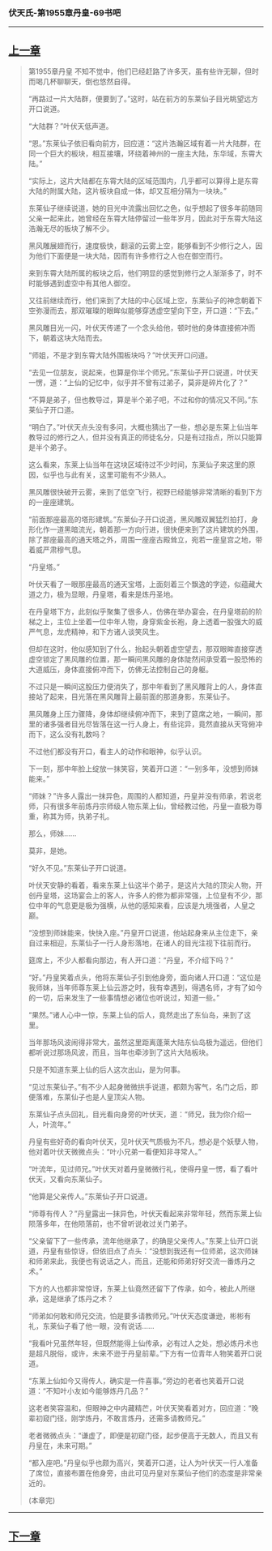 ### 伏天氏-第1955章丹皇-69书吧

--------
[上一章](./1df5fdfb8b892e416a35b70f8c27893b.md)
--------


>
>
>
>第1955章丹皇
>不知不觉中，他们已经赶路了许多天，虽有些许无聊，但时而喝几杯聊聊天，倒也悠然自得。
>
>“再路过一片大陆群，便要到了。”这时，站在前方的东莱仙子目光眺望远方开口说道。
>
>“大陆群？”叶伏天低声道。
>
>“恩。”东莱仙子依旧看向前方，回应道：“这片浩瀚区域有着一片大陆群，在同一个巨大的板块，相互接壤，环绕着神州的一座主大陆，东华域，东霄大陆。”
>
>“实际上，这片大陆都在东霄大陆的区域范围内，几乎都可以算得上是东霄大陆的附属大陆，这片板块自成一体，却又互相分隔为一块块。”
>
>东莱仙子继续说道，她的目光中流露出回忆之色，似乎想起了很多年前随同父亲一起来此，她曾经在东霄大陆停留过一些年岁月，因此对于东霄大陆这浩瀚无尽的板块了解不少。
>
>黑风雕展翅而行，速度极快，翻滚的云雾上空，能够看到不少修行之人，因为他们下面便是一块大陆，因而有许多修行之人也在御空而行。
>
>来到东霄大陆所属的板块之后，他们明显的感觉到修行之人渐渐多了，时不时能够遇到虚空中有其他人御空。
>
>又往前继续而行，他们来到了大陆的中心区域上空，东莱仙子的神念朝着下空弥漫而去，那双璀璨的眼眸似能够穿透虚空望向下空，开口道：“下去。”
>
>黑风雕目光一闪，叶伏天传递了一个念头给他，顿时他的身体直接俯冲而下，朝着这块大陆而去。
>
>“师姐，不是才到东霄大陆外围板块吗？”叶伏天开口问道。
>
>“去见一位朋友，说起来，也算是你半个师兄。”东莱仙子开口说道，叶伏天一愣，道：“上仙的记忆中，似乎并不曾有过弟子，莫非是碎片化了？”
>
>“不算是弟子，但也教导过，算是半个弟子吧，不过和你的情况又不同。”东莱仙子开口道。
>
>“明白了。”叶伏天点头没有多问，大概也猜出了一些，想必是东莱上仙当年教导过的修行之人，但并没有真正的师徒名分，只是有过指点，所以只能算是半个弟子。
>
>这么看来，东莱上仙当年在这块区域待过不少时间，东莱仙子来这里的原因，似乎也与此有关，这里可能有不少熟人。
>
>黑风雕很快破开云雾，来到了低空飞行，视野已经能够非常清晰的看到下方的一座座建筑。
>
>“前面那座最高的塔形建筑。”东莱仙子开口说道，黑风雕双翼猛烈拍打，身形化作一道黑暗流光，朝着那一方向行进，很快便来到了这片建筑的外围，除了那座最高的通天塔之外，周围一座座古殿耸立，宛若一座皇宫之地，带着威严肃穆气息。
>
>“丹皇塔。”
>
>叶伏天看了一眼那座最高的通天宝塔，上面刻着三个飘逸的字迹，似蕴藏大道之力，极为显眼，丹皇塔，看来是炼丹圣地。
>
>在丹皇塔下方，此刻似乎聚集了很多人，仿佛在举办宴会，在丹皇塔前的阶梯之上，主位上坐着一位中年人物，身穿紫金长袍，身上透着一股强大的威严气息，龙虎精神，和下方诸人谈笑风生。
>
>但却在这时，他似感知到了什么，抬起头朝着虚空望去，那双眼眸直接穿透虚空锁定了黑风雕的位置，那一瞬间黑风雕的身体陡然间承受着一股恐怖的大道威压，身体直接俯冲而下，仿佛无法控制自己的身躯。
>
>不过只是一瞬间这股压力便消失了，那中年看到了黑风雕背上的人，身体直接站了起来，目光落在黑风雕背上最前面的那道身影，东莱仙子。
>
>黑风雕身上压力骤降，身体却继续俯冲而下，来到了筵席之地，一瞬间，那里的诸多强者目光尽皆落在这一行人身上，有些诧异，竟然直接从天穹俯冲而下，这么没有礼数吗？
>
>不过他们都没有开口，看主人的动作和眼神，似乎认识。
>
>下一刻，那中年脸上绽放一抹笑容，笑着开口道：“一别多年，没想到师妹能来。”
>
>“师妹？”许多人露出一抹异色，周围的人都知道，丹皇并没有师承，若说老师，只有很多年前炼丹宗师级人物东莱上仙，曾经教过他，丹皇一直极为尊重，称其为师，执弟子礼。
>
>那么，师妹……
>
>莫非，是她。
>
>“好久不见。”东莱仙子开口说道。
>
>叶伏天安静的看着，看来东莱上仙这半个弟子，是这片大陆的顶尖人物，开创丹皇塔，这场宴会上的客人，许多人的修为都非常强，上位皇有不少，那位中年的气息更是极为强横，从他的感知来看，应该是九境强者，人皇之巅。
>
>“没想到师妹能来，快快入座。”丹皇开口说道，他站起身来从主位走下，亲自过来相迎，东莱仙子一行人身形落地，在诸人的目光注视下往前而行。
>
>筵席上，不少人都看向那边，有人开口道：“丹皇，不介绍下吗？”
>
>“好。”丹皇笑着点头，他将东莱仙子引到他身旁，面向诸人开口道：“这位是我师妹，当年师尊东莱上仙云游之时，我有幸遇到，得遇名师，才有了如今的一切，后来发生了一些事情想必诸位也听说过，知道一些。”
>
>“果然。”诸人心中一惊，东莱上仙的后人，竟然走出了东仙岛，来到了这里。
>
>当年那场风波闹得非常大，虽然这里距离蓬莱大陆东仙岛极为遥远，但他们都听说过那场风波，而且，当年也牵涉到了这片大陆板块。
>
>只是不知道东莱上仙的后人这次出山，是为何事。
>
>“见过东莱仙子。”有不少人起身微微拱手说道，都颇为客气，名门之后，即便落难，东莱仙子也是人皇顶尖人物。
>
>东莱仙子点头回礼，目光看向身旁的叶伏天，道：“师兄，我为你介绍一人，叶流年。”
>
>丹皇有些好奇的看向叶伏天，见叶伏天气质极为不凡，想必是个妖孽人物，他对着叶伏天微微点头：“叶小兄弟一看便知非寻常人。”
>
>“叶流年，见过师兄。”叶伏天对着丹皇微微行礼，使得丹皇一愣，看了看叶伏天，又看向东莱仙子。
>
>“他算是父亲传人。”东莱仙子开口说道。
>
>“师尊有传人？”丹皇露出一抹异色，叶伏天看起来非常年轻，然而东莱上仙陨落多年，在他陨落前，也不曾听说收过关门弟子。
>
>“父亲留下了一些传承，流年他继承了，的确是父亲传人。”东莱上仙开口说道，丹皇有些惊讶，但依旧点了点头：“没想到我还有一位师弟，这次师妹和师弟来此，我便也有说话之人，而且，还能和师弟好好交流一番炼丹之术。”
>
>下方的人也都非常惊讶，东莱上仙竟然还留下了传承，如今，被此人所继承，这是继承了炼丹之术？
>
>“师弟如何敢和师兄交流，怕是要多请教师兄。”叶伏天态度谦逊，彬彬有礼，东莱仙子看了他一眼，没有说话……
>
>“我看叶兄虽然年轻，但既然能得上仙传承，必有过人之处，想必炼丹术也是超凡脱俗，或许，未来不逊于丹皇前辈。”下方有一位青年人物笑着开口说道。
>
>“东莱上仙如今又得传人，确实是一件喜事。”旁边的老者也笑着开口说道：“不知叶小友如今能够炼丹几品？”
>
>这老者笑容温和，但眼神之中内藏精芒，叶伏天笑看着对方，回应道：“晚辈初窥门径，刚学炼丹，不敢言炼丹，还需多请教师兄。”
>
>老者微微点头：“谦虚了，即便是初窥门径，起步便高于无数人，而且又有丹皇在，未来可期。”
>
>“都入座吧。”丹皇似乎也颇为高兴，笑着开口道，让人为叶伏天一行人准备了席位，直接布置在他身旁，由此可见丹皇对东莱仙子他们的态度是非常亲近的。
>
>(本章完)
>
>

--------
[下一章](./4fc3a1dabbbca370639a1873fcf3c13e.md)
--------
